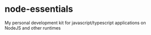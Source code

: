 # node-essentials
My personal development kit for javascript/typescript applications on NodeJS and other runtimes

